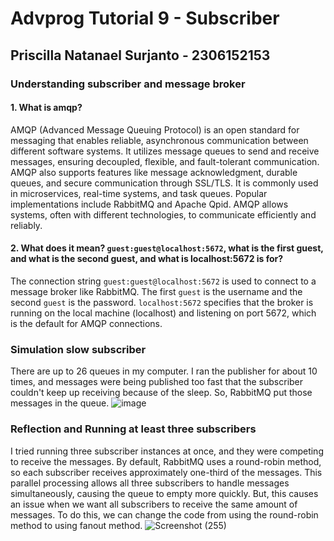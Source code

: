 # Advprog Tutorial 9 - Subscriber
## Priscilla Natanael Surjanto - 2306152153

### Understanding subscriber and message broker
#### 1. What is amqp?
AMQP (Advanced Message Queuing Protocol) is an open standard for messaging that enables reliable, asynchronous communication between different software systems. It utilizes message queues to send and receive messages, ensuring decoupled, flexible, and fault-tolerant communication. AMQP also supports features like message acknowledgment, durable queues, and secure communication through SSL/TLS. It is commonly used in microservices, real-time systems, and task queues.  Popular implementations include RabbitMQ and Apache Qpid. AMQP allows systems, often with different technologies, to communicate efficiently and reliably.

####  2. What does it mean? `guest:guest@localhost:5672`, what is the first guest, and what is the second guest, and what is localhost:5672 is for?
The connection string `guest:guest@localhost:5672` is used to connect to a message broker like RabbitMQ. The first `guest` is the username and the second `guest` is the password. `localhost:5672` specifies that the broker is running on the local machine (localhost) and listening on port 5672, which is the default for AMQP connections.

### Simulation slow subscriber
There are up to 26 queues in my computer. I ran the publisher for about 10 times, and messages were being published too fast that the subscriber couldn't keep up receiving because of the sleep. So, RabbitMQ put those messages in the queue.
![image](https://github.com/user-attachments/assets/6faa51be-d38a-47e8-a7ab-02cdaf934b60)

### Reflection and Running at least three subscribers
I tried running three subscriber instances at once, and they were competing to receive the messages. By default, RabbitMQ uses a round-robin method, so each subscriber receives approximately one-third of the messages. This parallel processing allows all three subscribers to handle messages simultaneously, causing the queue to empty more quickly. But, this causes an issue when we want all subscribers to receive the same amount of messages. To do this, we can change the code from using the round-robin method to using fanout method.
![Screenshot (255)](https://github.com/user-attachments/assets/d7bca5cd-a5b5-41f9-8168-14a3a2109a7e) 

